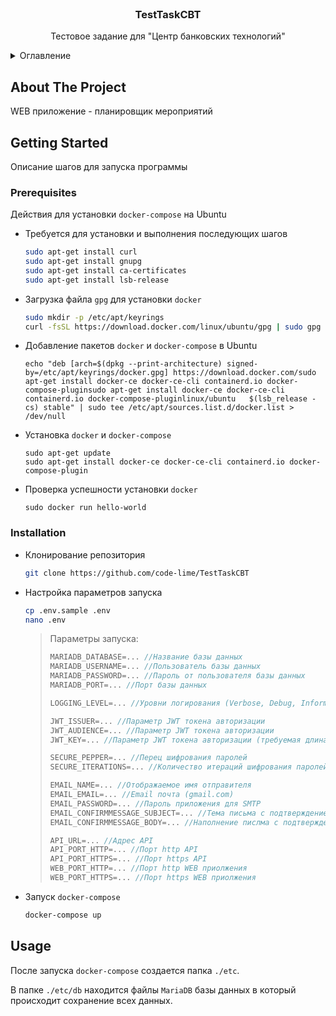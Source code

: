 <br />
<div align="center">
  <h3 align="center">TestTaskCBT</h3>

  <p align="center">
    Тестовое задание для "Центр банковских технологий"
    <br />
  </p>
</div>



<details>
  <summary>Оглавление</summary>
  <ol>
    <li>
      <a href="#about-the-project">About The Project</a>
    </li>
    <li>
      <a href="#getting-started">Getting Started</a>
      <ul>
        <li><a href="#prerequisites">Prerequisites</a></li>
        <li><a href="#installation">Installation</a></li>
      </ul>
    </li>
    <li><a href="#usage">Usage</a></li>
  </ol>
</details>



## About The Project

WEB приложение - планировщик мероприятий

## Getting Started

Описание шагов для запуска программы 

### Prerequisites

Действия для установки `docker-compose` на Ubuntu
* Требуется для установки и выполнения последующих шагов
  ```sh
  sudo apt-get install curl
  sudo apt-get install gnupg
  sudo apt-get install ca-certificates
  sudo apt-get install lsb-release
  ```
* Загрузка файла `gpg` для установки `docker`
  ```sh
  sudo mkdir -p /etc/apt/keyrings
  curl -fsSL https://download.docker.com/linux/ubuntu/gpg | sudo gpg --dearmor -o /etc/apt/keyrings/docker.gpg
  ```
* Добавление пакетов `docker` и `docker-compose` в Ubuntu
  ```
  echo "deb [arch=$(dpkg --print-architecture) signed-by=/etc/apt/keyrings/docker.gpg] https://download.docker.com/sudo apt-get install docker-ce docker-ce-cli containerd.io docker-compose-pluginsudo apt-get install docker-ce docker-ce-cli containerd.io docker-compose-pluginlinux/ubuntu   $(lsb_release -cs) stable" | sudo tee /etc/apt/sources.list.d/docker.list > /dev/null
  ```
* Установка `docker` и `docker-compose`
  ```
  sudo apt-get update
  sudo apt-get install docker-ce docker-ce-cli containerd.io docker-compose-plugin
  ```
* Проверка успешности установки `docker`
  ```
  sudo docker run hello-world
  ```

### Installation

* Клонирование репозитория
   ```sh
   git clone https://github.com/code-lime/TestTaskCBT
   ```
* Настройка параметров запуска
   ```sh
   cp .env.sample .env
   nano .env
   ```
   > Параметры запуска:
   > ```cs
   > MARIADB_DATABASE=... //Название базы данных
   > MARIADB_USERNAME=... //Пользователь базы данных
   > MARIADB_PASSWORD=... //Пароль от пользователя базы данных
   > MARIADB_PORT=... //Порт базы данных
   >
   > LOGGING_LEVEL=... //Уровни логирования (Verbose, Debug, Information, Warning, Error, Fatal) 
   >
   > JWT_ISSUER=... //Параметр JWT токена авторизации
   > JWT_AUDIENCE=... //Параметр JWT токена авторизации
   > JWT_KEY=... //Параметр JWT токена авторизации (требуемая длина = 128)
   >
   > SECURE_PEPPER=... //Перец шифрования паролей
   > SECURE_ITERATIONS=... //Количество итераций шифрования паролей
   >
   > EMAIL_NAME=... //Отображаемое имя отправителя
   > EMAIL_EMAIL=... //Email почта (gmail.com)
   > EMAIL_PASSWORD=... //Пароль приложения для SMTP
   > EMAIL_CONFIRMMESSAGE_SUBJECT=... //Тема письма с подтверждением
   > EMAIL_CONFIRMMESSAGE_BODY=... //Наполнение пислма с подтверждением (форматирует {token} в токен подтверждения)
   >
   > API_URL=... //Адрес API
   > API_PORT_HTTP=... //Порт http API
   > API_PORT_HTTPS=... //Порт https API
   > WEB_PORT_HTTP=... //Порт http WEB приолжения
   > WEB_PORT_HTTPS=... //Порт https WEB приолжения
   > ```
* Запуск `docker-compose`
   ```sh
   docker-compose up
   ```

## Usage

После запуска `docker-compose` создается папка `./etc`.

В папке `./etc/db` находится файлы `MariaDB` базы данных в который происходит сохранение всех данных.